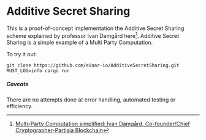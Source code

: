 # Additive Secret Sharing

This is a proof-of-concept implementation the Additive Secret Sharing scheme
explained by professor Ivan Damgård here[^1].  Additive Secret Sharing is a
simple example of a Multi Party Computation.

To try it out:

    git clone https://github.com/einar-io/AdditiveSecretSharing.git
    RUST_LOG=info cargo run


##### Caveats

There are no attempts done at error handling, automated testing or efficiency.


[^1]: [Multi-Party Computation simplified: Ivan Damgård, Co-founder/Chief
Cryptographer-Partisia Blockchain](https://www.youtube.com/watch?v=vRVudJADQLk)
